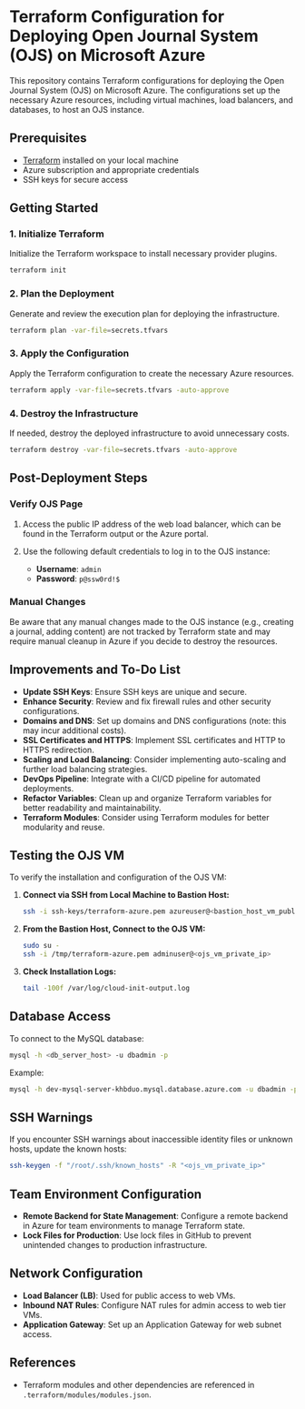 # Terraform Configuration for Deploying Open Journal System (OJS) on Microsoft Azure

This repository contains Terraform configurations for deploying the Open Journal System (OJS) on Microsoft Azure. The configurations set up the necessary Azure resources, including virtual machines, load balancers, and databases, to host an OJS instance.

## Prerequisites

- [Terraform](https://www.terraform.io/downloads.html) installed on your local machine
- Azure subscription and appropriate credentials
- SSH keys for secure access

## Getting Started

### 1. Initialize Terraform

Initialize the Terraform workspace to install necessary provider plugins.

```bash
terraform init
```

### 2. Plan the Deployment

Generate and review the execution plan for deploying the infrastructure.

```bash
terraform plan -var-file=secrets.tfvars
```

### 3. Apply the Configuration

Apply the Terraform configuration to create the necessary Azure resources.

```bash
terraform apply -var-file=secrets.tfvars -auto-approve
```

### 4. Destroy the Infrastructure

If needed, destroy the deployed infrastructure to avoid unnecessary costs.

```bash
terraform destroy -var-file=secrets.tfvars -auto-approve
```

## Post-Deployment Steps

### Verify OJS Page

1. Access the public IP address of the web load balancer, which can be found in the Terraform output or the Azure portal.
2. Use the following default credentials to log in to the OJS instance:

   - **Username**: `admin`
   - **Password**: `p@ssw0rd!$`

### Manual Changes

Be aware that any manual changes made to the OJS instance (e.g., creating a journal, adding content) are not tracked by Terraform state and may require manual cleanup in Azure if you decide to destroy the resources.

## Improvements and To-Do List

- **Update SSH Keys**: Ensure SSH keys are unique and secure.
- **Enhance Security**: Review and fix firewall rules and other security configurations.
- **Domains and DNS**: Set up domains and DNS configurations (note: this may incur additional costs).
- **SSL Certificates and HTTPS**: Implement SSL certificates and HTTP to HTTPS redirection.
- **Scaling and Load Balancing**: Consider implementing auto-scaling and further load balancing strategies.
- **DevOps Pipeline**: Integrate with a CI/CD pipeline for automated deployments.
- **Refactor Variables**: Clean up and organize Terraform variables for better readability and maintainability.
- **Terraform Modules**: Consider using Terraform modules for better modularity and reuse.
  
## Testing the OJS VM

To verify the installation and configuration of the OJS VM:

1. **Connect via SSH from Local Machine to Bastion Host:**

   ```bash
   ssh -i ssh-keys/terraform-azure.pem azureuser@<bastion_host_vm_public_ip>
   ```

2. **From the Bastion Host, Connect to the OJS VM:**

   ```bash
   sudo su -
   ssh -i /tmp/terraform-azure.pem adminuser@<ojs_vm_private_ip>
   ```

3. **Check Installation Logs:**

   ```bash
   tail -100f /var/log/cloud-init-output.log
   ```

## Database Access

To connect to the MySQL database:

```bash
mysql -h <db_server_host> -u dbadmin -p
```

Example:

```bash
mysql -h dev-mysql-server-khbduo.mysql.database.azure.com -u dbadmin -p
```

## SSH Warnings

If you encounter SSH warnings about inaccessible identity files or unknown hosts, update the known hosts:

```bash
ssh-keygen -f "/root/.ssh/known_hosts" -R "<ojs_vm_private_ip>"
```

## Team Environment Configuration

- **Remote Backend for State Management**: Configure a remote backend in Azure for team environments to manage Terraform state.
- **Lock Files for Production**: Use lock files in GitHub to prevent unintended changes to production infrastructure.

## Network Configuration

- **Load Balancer (LB)**: Used for public access to web VMs.
- **Inbound NAT Rules**: Configure NAT rules for admin access to web tier VMs.
- **Application Gateway**: Set up an Application Gateway for web subnet access.

## References

- Terraform modules and other dependencies are referenced in `.terraform/modules/modules.json`.
